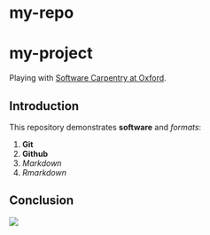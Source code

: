 # my-repo

# my-project

Playing with [Software Carpentry at Oxford](http://jule32.github.io/2016-07-12-Oxford).

## Introduction

This repository demonstrates **software** and _formats_:

1. **Git**
1. **Github**
1. _Markdown_
1. _Rmarkdown_

## Conclusion

![](https://octodex.github.com/images/labtocat.png)
